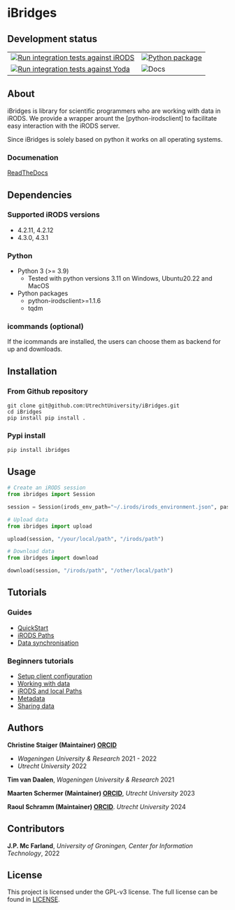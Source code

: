 # iBridges

## Development status
|    | |
| -------- | ------- |
| [![Run integration tests against iRODS](https://github.com/UtrechtUniversity/iBridges/actions/workflows/integration-tests-irods.yml/badge.svg?branch=develop)](https://github.com/UtrechtUniversity/iBridges/actions/workflows/integration-tests-irods.yml)  | [![Python package](https://github.com/UtrechtUniversity/iBridges/actions/workflows/main.yml/badge.svg?branch=develop)](https://github.com/UtrechtUniversity/iBridges/actions/workflows/main.yml)    |
| [![Run integration tests against Yoda](https://github.com/UtrechtUniversity/iBridges/actions/workflows/integration-tests-yoda.yml/badge.svg)](https://github.com/UtrechtUniversity/iBridges/actions/workflows/integration-tests-yoda.yml) | ![Docs](https://readthedocs.org/projects/ibridges/badge/?version=latest&style=flat-default)     |


## About

iBridges is library for scientific programmers who are working with data in iRODS. We provide a wrapper arount the [python-irodsclient] to facilitate easy interaction with the iRODS server.

Since iBridges is solely based on python it works on all operating systems.

### Documenation
[ReadTheDocs](https://ibridges.readthedocs.io/en/latest/)

## Dependencies

### Supported iRODS versions

- 4.2.11, 4.2.12
- 4.3.0, 4.3.1

### Python

- Python 3 (>= 3.9)
  - Tested with python versions 3.11 on Windows, Ubuntu20.22 and MacOS
- Python packages
	- python-irodsclient>=1.1.6
	- tqdm	

### icommands (optional)
If the icommands are installed, the users can choose them as backend for up and downloads.

## Installation
### From Github repository
```
git clone git@github.com:UtrechtUniversity/iBridges.git
cd iBridges
pip install pip install .
```

### Pypi install
```
pip install ibridges
```

## Usage
```py
# Create an iRODS session
from ibridges import Session

session = Session(irods_env_path="~/.irods/irods_environment.json", password="mypassword")

# Upload data
from ibridges import upload

upload(session, "/your/local/path", "/irods/path")

# Download data
from ibridges import download

download(session, "/irods/path", "/other/local/path")

```

## Tutorials
### Guides
- [QuickStart](Tutorials/QuickStart.ipynb)
- [iRODS Paths](Tutorials/iRODS_paths.ipynb)
- [Data synchronisation](Tutorials/Data_sync.ipynb)

### Beginners tutorials
- [Setup client configuration](Tutorials/01-Setup-and-connect.ipynb)
- [Working with data](Tutorials/02-Working-with-data.ipynb)
- [iRODS and local Paths](Tutorials/03-iRODS-Paths.ipynb)
- [Metadata](Tutorials/04-Metadata.ipynb)
- [Sharing data](Tutorials/05-Data-Sharing.ipynb)

## Authors

**Christine Staiger (Maintainer) [ORCID](https://orcid.org/0000-0002-6754-7647)**

- *Wageningen University & Research* 2021 - 2022
- *Utrecht University* 2022

**Tim van Daalen**, *Wageningen University & Research* 2021

**Maarten Schermer (Maintainer) [ORCID](https://orcid.org/my-orcid?orcid=0000-0001-6770-3155)**, *Utrecht University* 2023

**Raoul Schramm (Maintainer) [ORCID](https://orcid.org/my-orcid?orcid=0000-0001-6616-230X)**. 
*Utrecht University* 2024

## Contributors

**J.P. Mc Farland**,
*University of Groningen, Center for Information Technology*, 2022

## License
This project is licensed under the GPL-v3 license.
The full license can be found in [LICENSE](LICENSE).
